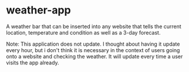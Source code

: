 # weather-app
A weather bar that can be inserted into any website that tells the current location, temperature and condition as well as a 3-day forecast. 

Note: This application does not update. I thought about having it update every hour, but i don't think it is necessary in the context of users going onto a website and checking the weather. It will update every time a user visits the app already. 
